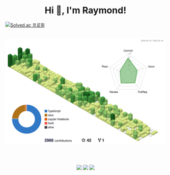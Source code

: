 <h1 align="center">Hi 👋, I'm Raymond!</h1>
<!---
[//]: <> # ![output](https://user-images.githubusercontent.com/73725736/158999033-30de7288-fdfa-4de5-b43e-6fc14062be17.gif)
-->


[![Solved.ac
프로필](http://mazassumnida.wtf/api/v2/generate_badge?boj=akdfhr2)](https://solved.ac/akdfhr2)
<br/><br/>
<p align="center" >
	<picture>
	  <source media="(prefers-color-scheme: dark)"  srcset="https://raw.githubusercontent.com/raymondanythings/raymondanythings/output-3d-contrib/night.svg" />
	  <source media="(prefers-color-scheme: light)" srcset="https://raw.githubusercontent.com/raymondanythings/raymondanythings/output-3d-contrib/day.svg" />
	  <img alt="github profile contributions chart"    src="https://raw.githubusercontent.com/raymondanythings/raymondanythings/output-3d-contrib/day.svg" />
	</picture>
</p>


<br/><br/>
<div align=center>
<img src="https://hits.seeyoufarm.com/api/count/incr/badge.svg?url=https%3A%2F%2Fgithub.com%2Fraymondanythings&count_bg=%2379C83D&title_bg=%23555555&icon=&icon_color=%23E7E7E7&title=hits&edge_flat=false" />
  <img src="https://komarev.com/ghpvc/?username=raymondanythings&label=Profile%20views&color=0e75b6&style=flat" />
  <img src="https://wakatime.com/badge/user/e1454ff1-4a10-4059-a7b1-630fa4afbd6a.svg" />
</div>




